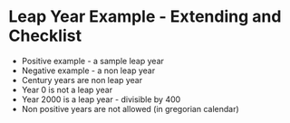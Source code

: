 # Leap Year Example - Extending and Checklist

- Positive example - a sample leap year
- Negative example - a non leap year
- Century years are non leap year
- Year 0 is not a leap year
- Year 2000 is a leap year - divisible by 400
- Non positive years are not allowed (in gregorian calendar)
